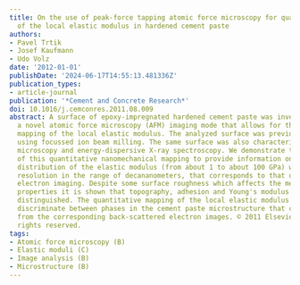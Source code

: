 ```yaml
---
title: On the use of peak-force tapping atomic force microscopy for quantification
  of the local elastic modulus in hardened cement paste
authors:
- Pavel Trtik
- Josef Kaufmann
- Udo Volz
date: '2012-01-01'
publishDate: '2024-06-17T14:55:13.481336Z'
publication_types:
- article-journal
publication: '*Cement and Concrete Research*'
doi: 10.1016/j.cemconres.2011.08.009
abstract: A surface of epoxy-impregnated hardened cement paste was investigated using
  a novel atomic force microscopy (AFM) imaging mode that allows for the quantitative
  mapping of the local elastic modulus. The analyzed surface was previously prepared
  using focussed ion beam milling. The same surface was also characterized by electron
  microscopy and energy-dispersive X-ray spectroscopy. We demonstrate the capability
  of this quantitative nanomechanical mapping to provide information on the local
  distribution of the elastic modulus (from about 1 to about 100 GPa) with a spatial
  resolution in the range of decananometers, that corresponds to that of low-keV back-scattered
  electron imaging. Despite some surface roughness which affects the measured nanomechanical
  properties it is shown that topography, adhesion and Young's modulus can be clearly
  distinguished. The quantitative mapping of the local elastic modulus is able to
  discriminate between phases in the cement paste microstructure that cannot be distinguished
  from the corresponding back-scattered electron images. © 2011 Elsevier Ltd. All
  rights reserved.
tags:
- Atomic force microscopy (B)
- Elastic moduli (C)
- Image analysis (B)
- Microstructure (B)
---
```

